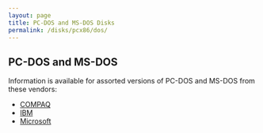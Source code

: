 ```yaml
---
layout: page
title: PC-DOS and MS-DOS Disks
permalink: /disks/pcx86/dos/
---
```


PC-DOS and MS-DOS
---

Information is available for assorted versions of PC-DOS and MS-DOS from these vendors:

* [COMPAQ](compaq/)
* [IBM](ibm/)
* [Microsoft](microsoft/)
